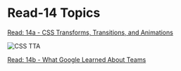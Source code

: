 # Read-14 Topics

[Read: 14a - CSS Transforms, Transitions, and Animations](read-14a)

![CSS TTA](https://res.cloudinary.com/practicaldev/image/fetch/s--daN69Yzc--/c_imagga_scale,f_auto,fl_progressive,h_900,q_auto,w_1600/https://thepracticaldev.s3.amazonaws.com/i/8qzuomp4zhw2rgaqsi3g.png)

[Read: 14b - What Google Learned About Teams](read-14b)

